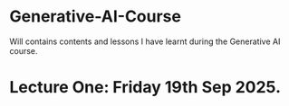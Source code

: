# Generative-AI-Course
Will contains contents and lessons I have learnt during the Generative AI course.
# Lecture One: Friday 19th Sep 2025.
